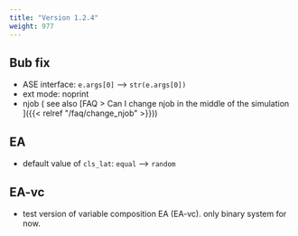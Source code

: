 ```yaml
---
title: "Version 1.2.4"
weight: 977
---
```

## Bub fix
- ASE interface: `e.args[0]` --> `str(e.args[0])`
- ext mode: noprint
- njob ( see also [FAQ > Can I change njob in the middle of the simulation ]({{< relref "/faq/change_njob" >}}))

## EA
- default value of `cls_lat`: `equal` --> `random`

## EA-vc
- test version of variable composition EA (EA-vc). only binary system for now.